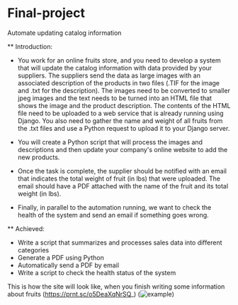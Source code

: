 # Final-project
Automate updating catalog information

** Introduction:
* You work for an online fruits store, and you need to develop a system that will update the catalog information with data provided by your suppliers. The suppliers send the data as large images with an associated description of the products in two files (.TIF for the image and .txt for the description). The images need to be converted to smaller jpeg images and the text needs to be turned into an HTML file that shows the image and the product description. The contents of the HTML file need to be uploaded to a web service that is already running using Django. You also need to gather the name and weight of all fruits from the .txt files and use a Python request to upload it to your Django server.

* You will create a Python script that will process the images and descriptions and then update your company's online website to add the new products.

* Once the task is complete, the supplier should be notified with an email that indicates the total weight of fruit (in lbs) that were uploaded. The email should have a PDF attached with the name of the fruit and its total weight (in lbs).

* Finally, in parallel to the automation running, we want to check the health of the system and send an email if something goes wrong.

** Achieved:
* Write a script that summarizes and processes sales data into different categories
* Generate a PDF using Python
* Automatically send a PDF by email
* Write a script to check the health status of the system

This is how the site will look like, when you finish writing some information about fruits
(https://prnt.sc/o5DeaXqNrSQ_)
(![example](https://user-images.githubusercontent.com/106534212/202902846-a90139a9-3fbb-4813-91c9-1c8263ebe6b1.png))
